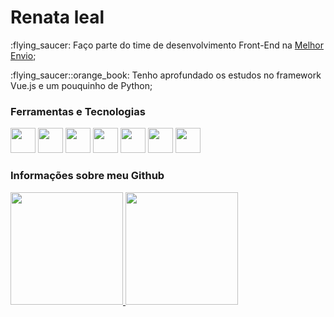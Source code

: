 <div dsplay="inline-block">
  <h1 align="left">Renata leal</h1>

  <div display="inline-block">
    <p align="left"> :flying_saucer: Faço parte do time de desenvolvimento Front-End na <a href="https://melhorenvio.com.br//">Melhor Envio</a>;</p>
    <p align="left"> :flying_saucer::orange_book: Tenho aprofundado os estudos no framework Vue.js e um pouquinho de Python;</p>
    
  </div>
 </div>







### Ferramentas e Tecnologias
  <div>
   <img src="https://cdn.jsdelivr.net/gh/devicons/devicon/icons/html5/html5-original.svg" width="40" height="40"/>
   <img src="https://cdn.jsdelivr.net/gh/devicons/devicon/icons/css3/css3-original.svg" width="40" height="40" />
   <img src="https://cdn.jsdelivr.net/gh/devicons/devicon/icons/javascript/javascript-original.svg" width="40" height="40" />
   <img src="https://cdn.jsdelivr.net/gh/devicons/devicon/icons/vuejs/vuejs-original.svg" width="40" height="40"/>
   <img src="https://cdn.jsdelivr.net/gh/devicons/devicon/icons/nuxtjs/nuxtjs-original.svg" width="40" height="40"/>
   <img src="https://cdn.jsdelivr.net/gh/devicons/devicon/icons/python/python-original.svg" width="40" height="40"/>
   <img src="https://cdn.jsdelivr.net/gh/devicons/devicon/icons/django/django-plain.svg" width="40" height="40"/>
  </div>
  






### Informações sobre meu Github

<section>
<a href="https://github.com/renataleal335">
<img height="180em" src="https://github-readme-stats.vercel.app/api/top-langs/?username=renataleal335&layout=compact&langs_count=7&theme=merko"/>
<img height="180em" src="https://github-readme-stats.vercel.app/api?username=renataleal335&show_icons=true&theme=merko&include_all_commits=true&count_private=true"/>
  
</section>
 




